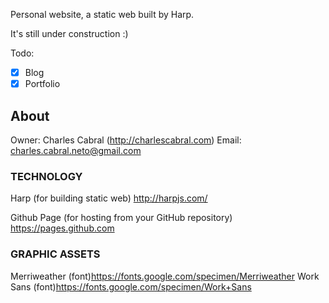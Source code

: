 Personal website, a static web built by Harp.

It's still under construction :)

Todo:

- [x] Blog
- [x] Portfolio

## About

Owner: Charles Cabral (http://charlescabral.com)
Email: charles.cabral.neto@gmail.com


### TECHNOLOGY

Harp (for building static web)
<http://harpjs.com/>

Github Page (for hosting from your GitHub repository)
<https://pages.github.com>



### GRAPHIC ASSETS

Merriweather (font)<https://fonts.google.com/specimen/Merriweather>
Work Sans (font)<https://fonts.google.com/specimen/Work+Sans>

